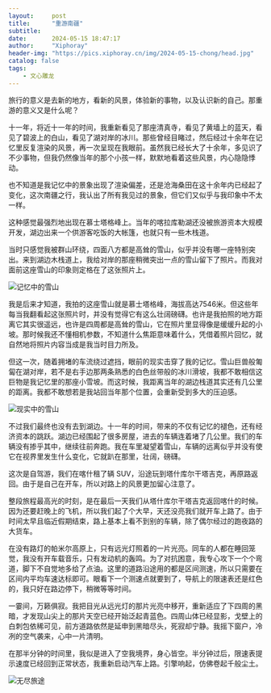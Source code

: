 ```yaml
---
layout:     post
title:      "重游南疆"
subtitle:   
date:       2024-05-15 18:47:17
author:     "Xiphoray"
header-img: "https://pics.xiphoray.cn/img/2024-05-15-chong/head.jpg"
catalog: false
tags:     
    - 文心雕龙
---
```




旅行的意义是去新的地方，看新的风景，体验新的事物，以及认识新的自己。那重游的意义又是什么呢？

十一年，将近十一年的时间，我重新看见了那座清真寺，看见了黄墙上的蓝天，看见了碧波上的白山，看见了湖对岸的冰川。那些曾经目睹过，然后经过十余年在记忆里反复渲染的风景，再一次呈现在我眼前。虽然我已经长大了十余年，多见识了不少事物，但我仍然像当年的那个小孩一样，默默地看着这些风景，内心隐隐悸动。

也不知道是我记忆中的景象出现了渲染偏差，还是沧海桑田在这十余年内已经起了变化，这次南疆之行，我认出了所有我见过的景象，但它们又似乎与我印象中不太一样。

这种感觉最强烈地出现在慕士塔格峰上。当年的喀拉库勒湖还没被旅游资本大规模开发，湖边出来一个供游客吃饭的大帐篷，也就只有一些木栈道。

当时只感觉我被群山环绕，四面八方都是高耸的雪山，似乎并没有哪一座特别突出。来到湖边木栈道上，我给对岸的那座稍微突出一点的雪山留下了照片。而我对面前这座雪山的印象则定格在了这张照片上。

![记忆中的雪山](https://pics.xiphoray.cn/img/2024-05-15-chong/1.jpg)

我是后来才知道，我拍的这座雪山就是慕士塔格峰，海拔高达7546米。但这些年每当我翻看起这张照片时，并没有觉得它有这么壮阔磅礴。也许是我拍照的地方距离它其实很遥远，也许是四周都是高耸的雪山，它在照片里显得像是缓缓升起的小坡。那时候我还不懂相机参数，不知道什么焦距意味着什么，凭借着照片回忆，就自然地将照片内容当成是我当时目力所及。

但这一次，随着拥堵的车流绕过遮挡，眼前的现实击穿了我的记忆。雪山巨兽般匍匐在湖对岸，若不是右手边那两条熟悉的白色丝带般的冰川滑坡，我都不敢相信这巨物是我记忆里的那座小雪坡。而这时候，我距离当年的湖边栈道其实还有几公里的距离。我都不敢想若是我站回当年那个位置，会重新受到多大的压迫感。

![现实中的雪山](https://pics.xiphoray.cn/img/2024-05-15-chong/2.jpg)

不过我们最终也没有去到湖边。十一年的时间，带来的不仅有记忆的褪色，还有经济资本的跳跃。湖边已经围起了很多房屋，进去的车辆连着堵了几公里。我们的车辆没有掺乎其中，继续往前奔跑。我在车里凝望着雪山，车辆的远离似乎并没有使它在视界里发生什么变化，它就趴在那里，壮阔，磅礴。

这次是自驾游，我们在喀什租了辆 SUV，沿途玩到塔什库尔干塔吉克，再原路返回。由于是自己在开车，所以对路上的风景更加留心注意了。

整段旅程最高光的时刻，是在最后一天我们从塔什库尔干塔吉克返回喀什的时候。因为还要赶晚上的飞机，所以我们起了个大早，天还没亮我们就开车上路了。由于时间太早且临近假期结束，路上基本上看不到别的车辆，除了偶尔经过的跑夜路的大货车。

在没有路灯的帕米尔高原上，只有远光灯照着的一片光亮。同车的人都在睡回笼觉，我没有开车载音乐，只有发动机的轰鸣。为了对抗困意，我专心攻下一个个弯道，脚下不自觉地多给了点油。这里的道路沿途用的都是区间测速，所以只需要在区间内平均车速达标即可。眼看下一个测速点就要到了，导航上的限速表还是红色的，我只好在路边停下，稍微等等时间。

一霎间，万籁俱寂。我把目光从远光灯的那片光亮中移开，重新适应了下四周的黑暗，才发现山尖上的那片天空已经开始泛起青蓝色。四周山体已经显影，戈壁上的白刺包依稀可见，前方道路依然是延申到黑暗尽头，死寂却宁静。我摇下窗户，冷冽的空气袭来，心中一片清明。

在那半分钟的时间里，我似是进入了空我境界，身心皆空。半分钟过后，限速表提示速度已经回到正常状态，我重新启动汽车上路。引擎响起，仿佛卷起千般尘土。

![无尽旅途](https://pics.xiphoray.cn/img/2024-05-15-chong/3.jpg)